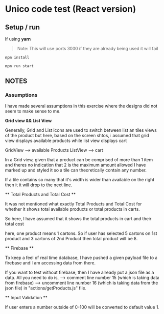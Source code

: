 # Unico code test (React version)

## Setup / run

If using **yarn**

> Note:
> This will use ports 3000
> if they are already being used it will fail


`npm install`

`npm run start`

## NOTES

### Assumptions

I have made several assumptions in this exercise where the designs did not seem to make sense to me.

**Grid view && List View**

Generally, Grid and List icons are used to switch between list an tiles views of the product but here, based on the screen shtos, i assumed that grid view displays available products while list view displays cart

GridView --> available Products
ListView --> cart

In a Grid view, given that a product can be comprised of more than 1 item and theres no indication that 2 is the maximum amount allowed I have marked up and styled it so a tile can theoretically contain any number.

If a tile contains so many that it's width is wider than available on the right then it it will drop to the next line.

** Total Products and Total Cost **

It was not mentioned what exactly Total Products and Total Cost for whether it shows total available products or total products in carts. 

So here, I have assumed that it shows the total products in cart and their total cost

here, one product means 1 cartons. So if user has selected 5 cartons on 1st product and 3 cartons of 2nd Product then total product will be 8.



** Firebase **

To keep a feel of real time database, I have pushed a given payload file to a firebase and I am accessing data from there. 

If you want to test without firebase, then I have already put a json file as a data.
All you need to do is, 
--> comment line number 15   (which is taking data from firebase)
--> uncomment line number 16 (which is taking data from the json file)
in "actions/getProducts.js" file.


** Input Validation **

If user enters a number outside of 0-100 will be converted to default value 1.



